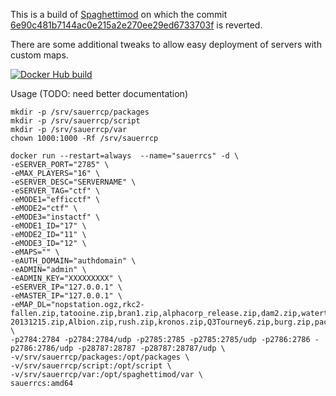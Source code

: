 This is a build of [Spaghettimod](https://github.com/pisto/spaghettimod) on which the commit [6e90c481b7144ac0e215a2e270ee29ed6733703f](https://github.com/pisto/spaghettimod/commit/6e90c481b7144ac0e215a2e270ee29ed6733703f) is reverted.

There are some additional tweaks to allow easy deployment of servers with custom maps.

[![Docker Hub build](https://dockerbuildbadges.quelltext.eu/status.svg?organization=riccardoblb&repository=spaghettimodrcs&tag=amd64)](https://hub.docker.com/r/riccardoblb/spaghettimodrcs/)

Usage (TODO: need better documentation)
```
mkdir -p /srv/sauerrcp/packages
mkdir -p /srv/sauerrcp/script
mkdir -p /srv/sauerrcp/var
chown 1000:1000 -Rf /srv/sauerrcp

docker run --restart=always  --name="sauerrcs" -d \
-eSERVER_PORT="2785" \
-eMAX_PLAYERS="16" \
-eSERVER_DESC="SERVERNAME" \
-eSERVER_TAG="ctf" \
-eMODE1="efficctf" \
-eMODE2="ctf" \
-eMODE3="instactf" \
-eMODE1_ID="17" \
-eMODE2_ID="11" \
-eMODE3_ID="12" \
-eMAPS="" \
-eAUTH_DOMAIN="authdomain" \
-eADMIN="admin" \
-eADMIN_KEY="XXXXXXXXX" \
-eSERVER_IP="127.0.0.1" \
-eMASTER_IP="127.0.0.1" \
-eMAP_DL="nopstation.ogz,rkc2-fallen.zip,tatooine.zip,bran1.zip,alphacorp_release.zip,dam2.zip,watertemple.zip,steelribs.zip,dust6.zip,surreal.zip,gonads_cesspool_V2-20131215.zip,Albion.zip,rush.zip,kronos.zip,Q3Tourney6.zip,burg.zip,packages_16.zip,mordekaiser.zip" \
-p2784:2784 -p2784:2784/udp -p2785:2785 -p2785:2785/udp -p2786:2786 -p2786:2786/udp -p28787:28787 -p28787:28787/udp \
-v/srv/sauerrcp/packages:/opt/packages \
-v/srv/sauerrcp/script:/opt/script \
-v/srv/sauerrcp/var:/opt/spaghettimod/var \
sauerrcs:amd64
```